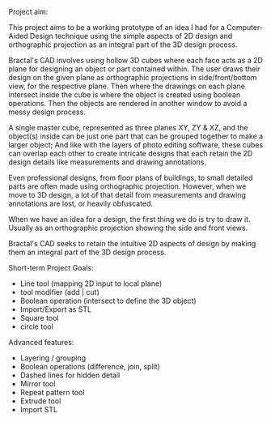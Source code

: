 Project aim:

This project aims to be a working prototype of an idea I had for a Computer-Aided Design technique using the simple aspects of 2D design and orthographic projection as an integral part of the 3D design process.

Bractal's CAD involves using hollow 3D cubes where each face acts as a 2D plane for designing an object or part contained within. The user draws their design on the given plane as orthographic projections in side/front/bottom view, for the respective plane. Then where the drawings on each plane intersect inside the cube is where the object is created using boolean operations. Then the objects are rendered in another window to avoid a messy design process.

A single master cube, represented as three planes XY, ZY & XZ, and the object(s) inside can be just one part that can be grouped together to make a larger object; And like with the layers of photo editing software, these cubes can overlap each other to create intricate designs that each retain the 2D design details like measurements and drawing annotations.

Even professional designs, from floor plans of buildings, to small detailed parts are often made using orthographic projection. However, when we move to 3D design, a lot of that detail from measurements and drawing annotations are lost, or heavily obfuscated.

When we have an idea for a design, the first thing we do is try to draw it. Usually as an orthographic projection showing the side and front views.

Bractal's CAD seeks to retain the intuitive 2D aspects of design by making them an integral part of the 3D design process.

Short-term Project Goals:

  - Line tool (mapping 2D input to local plane)
  - tool modifier (add | cut)
  - Boolean operation (intersect to define the 3D object)
  - Import/Export as STL
  - Square tool
  - circle tool

Advanced features:

  - Layering / grouping
  - Boolean operations (difference, join, split)
  - Dashed lines for hidden detail
  - Mirror tool
  - Repeat pattern tool
  - Extrude tool
  - Import STL